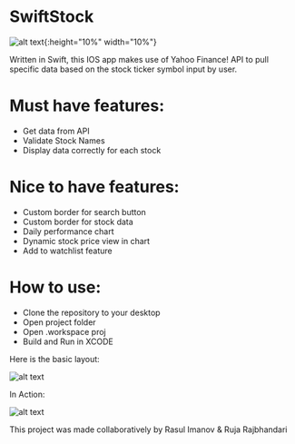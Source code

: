 # SwiftStock

![alt text](https://github.com/rimanov/stockinfo/blob/main/stock.jpeg?raw=true){:height="10%" width="10%"}

Written in Swift, this IOS app makes use of Yahoo Finance! API to pull specific data based on the stock ticker symbol input by user.

# Must have features:

* Get data from API
* Validate Stock Names
* Display data correctly for each stock

# Nice to have features:

* Custom border for search button
* Custom border for stock data
* Daily performance chart
* Dynamic stock price view in chart
* Add to watchlist feature

# How to use: 

* Clone the repository to your desktop
* Open project folder
* Open .workspace proj
* Build and Run in XCODE 

Here is the basic layout:

![alt text](https://github.com/rimanov/stockinfo/blob/main/CSC690_MockUp.png?raw=true)

In Action: 

![alt text](https://github.com/rimanov/stockinfo/blob/main/sc.png?raw=true)


This project was made collaboratively by Rasul Imanov & Ruja Rajbhandari
